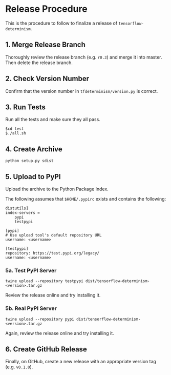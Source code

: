 # Release Procedure

This is the procedure to follow to finalize a release of
`tensorflow-determinism`.

## 1. Merge Release Branch

Thoroughly review the release branch (e.g. `r0.3`) and merge it into master.
Then delete the release branch.

## 2. Check Version Number

Confirm that the version number in `tfdeterminism/version.py` is correct.

## 3. Run Tests

Run all the tests and make sure they all pass.

```
$cd test
$./all.sh
```

## 4. Create Archive

```
python setup.py sdist
```

## 5. Upload to PyPI

Upload the archive to the Python Package Index.

The following assumes that `$HOME/.pypirc` exists and contains the following:

```
distutils]
index-servers =
    pypi
    testpypi

[pypi]
# Use upload tool's default repository URL
username: <username>

[testpypi]
repository: https://test.pypi.org/legacy/
username: <username>
```

### 5a. Test PyPI Server


```
twine upload --repository testpypi dist/tensorflow-determinism-<version>.tar.gz
```

Review the release online and try installing it.

### 5b. Real PyPI Server

```
twine upload --repository pypi dist/tensorflow-determinism-<version>.tar.gz
```

Again, review the release online and try installing it.

## 6. Create GitHub Release

Finally, on GitHub, create a new release with an appropriate version tag
(e.g. `v0.1.0`).
